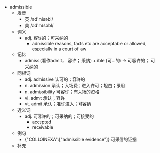 - admissible
  - 发音
    - 英 /əd'misəbl/
    - 美 /əd'mɪsəbl/
  - 词义
    - adj. 容许的；可采纳的
      - admissible reasons, facts etc are acceptable or allowed, especially in a court of law
  - 记忆
    - admiss (看作admit， 容许； 采纳) + ible (可…的) → 可容许的； 可采纳的
  - 同根词
    - adj. admissive 认可的；容许的
    - n. admission 承认；入场费；进入许可；坦白；录用
    - n. admissibility 可容许；有入场的资格
    - vi. admit 承认；容许
    - vt. admit 承认；准许进入；可容纳
  - 近义词
    - adj. 可容许的；可采纳的；可接受的
      - accepted
      - receivable
  - 例句
    - {"COLLOINEXA":["admissible evidence"]} 可采信的证据
  - 补充
